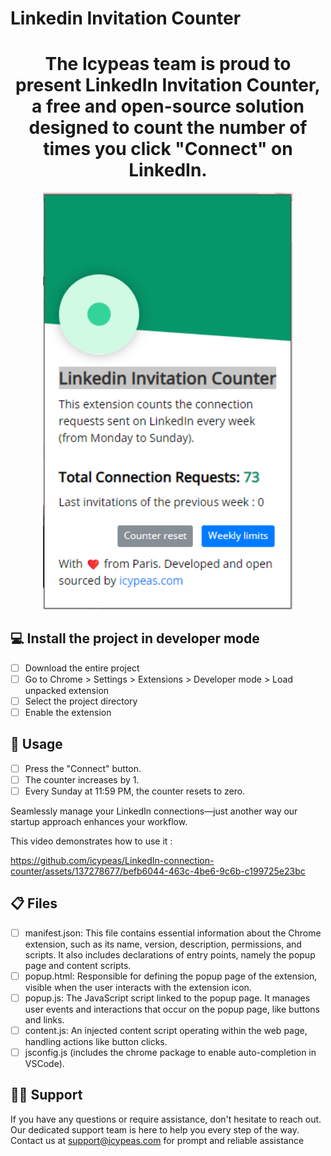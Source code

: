 # Linkedin Invitation Counter

<h1 align="center">
The Icypeas team is proud to present LinkedIn Invitation Counter, a free and open-source solution designed to count the number of times you click "Connect" on LinkedIn.
</h1>

<p align="center">
    <img width="400"  src="./Linkedin_Connection_Counter/images/linkeInCounter.png">
</p>

## 💻 Install the project in developer mode

- [ ] Download the entire project
- [ ] Go to Chrome > Settings > Extensions > Developer mode > Load unpacked extension
- [ ] Select the project directory
- [ ] Enable the extension

## 🚦 Usage

- [ ] Press the "Connect" button.
- [ ] The counter increases by 1.
- [ ] Every Sunday at 11:59 PM, the counter resets to zero.

Seamlessly manage your LinkedIn connections—just another way our startup approach enhances your workflow.

This video demonstrates how to use it :

<p dir="auto" align="center"><animated-image data-catalyst="">

https://github.com/icypeas/LinkedIn-connection-counter/assets/137278677/befb6044-463c-4be6-9c6b-c199725e23bc

</p>

## 📋 Files

- [ ] manifest.json: This file contains essential information about the Chrome extension, such as its name, version, description, permissions, and scripts. It also includes declarations of entry points, namely the popup page and content scripts.
- [ ] popup.html: Responsible for defining the popup page of the extension, visible when the user interacts with the extension icon.
- [ ] popup.js: The JavaScript script linked to the popup page. It manages user events and interactions that occur on the popup page, like buttons and links.
- [ ] content.js: An injected content script operating within the web page, handling actions like button clicks.
- [ ] jsconfig.js (includes the chrome package to enable auto-completion in VSCode).

##  👨‍💻 Support

If you have any questions or require assistance, don't hesitate to reach out. Our dedicated support team is here to help you every step of the way. Contact us at support@icypeas.com for prompt and reliable assistance
